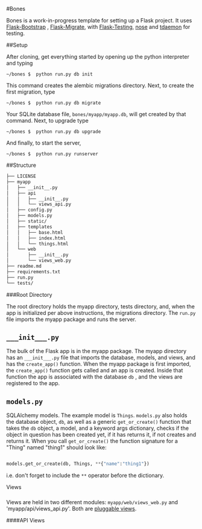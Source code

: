 #Bones

Bones is a work-in-progress template for setting up a Flask project.  It uses [Flask-Bootstrap](https://github.com/mbr/flask-bootstrap) , [Flask-Migrate](https://github.com/miguelgrinberg/Flask-Migrate), with [Flask-Testing](https://github.com/jarus/flask-testing), [nose](http://nose.readthedocs.org/en/latest/) and [tdaemon](https://github.com/brunobord/tdaemon) for testing.

##Setup

After cloning, get everything started by opening up the python interpreter and typing

~~~.bsh
~/bones $  python run.py db init
~~~

This command creates the alembic migrations directory.
Next, to create the first migration, type

~~~.bsh
~/bones $  python run.py db migrate
~~~

Your SQLite database file, `bones/myapp/myapp.db`, will get created by that command.
Next, to upgrade type

~~~.bsh
~/bones $  python run.py db upgrade
~~~

And finally, to start the server,

~~~.bsh
~/bones $  python run.py runserver
~~~

##Structure

~~~.bash
├── LICENSE
├── myapp
│   ├── __init__.py
│   ├── api
│   │   ├── __init__.py
│   │   └── views_api.py
│   ├── config.py
│   ├── models.py
│   ├── static/
│   ├── templates
│   │   ├── base.html
│   │   ├── index.html
│   │   └── things.html
│   └── web
│       ├── __init__.py
│       └── views_web.py
├── readme.md
├── requirements.txt
├── run.py
└── tests/
~~~

###Root Directory

The root directory holds the myapp directory, tests directory, and, when the app is initialized per above instructions, the migrations directory.  The `run.py` file imports the myapp package and runs the server.

`___init___.py`
---------------

The bulk of the Flask app is in the myapp package.  The myapp directory has an `___init___.py` file that imports the database, models, and views, and has the `create_app()` function.  When the myapp package is first imported, the `create_app()` function gets called and an app is created.  Inside that function the app is associated with the database `db` , and the views are registered to the app.

`models.py`
-----------

SQLAlchemy models.  The example model is `Things`.  `models.py` also holds the database object, `db`, as well as a generic `get_or_create()` function that takes the `db` object, a model, and a keyword args dictionary, checks if the object in question has been created yet, if it has returns it, if not creates and returns it.  When you call `get_or_create()` the function signature for a "Thing" named "thing1" should look like:

~~~python

models.get_or_create(db, Things, **{"name":"thing1"})
~~~

i.e. don't forget to include the `**` operator before the dictionary.

Views
###

Views are held in two different modules: `myapp/web/views_web.py` and 'myapp/api/views_api.py'.  Both are [pluggable views](http://flask.pocoo.org/docs/views/).

####API Views





